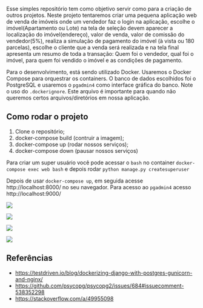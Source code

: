 Esse simples repositório tem como objetivo servir como para a criação de outros projetos. Neste projeto tentaremos criar uma pequena aplicação web de venda de imóveis onde um vendedor faz o login na aplicação, escolhe o imóvel(Apartamento ou Lote) na tela de seleção devem aparecer a localização do imóvel(endereço), valor de venda, valor de comissão do vendedor(5%), realiza a simulação de pagamento do imóvel (à vista ou 180 parcelas), escolhe o cliente que a venda será realizada e na tela final apresenta um resumo de toda a transação: Quem foi o vendedor, qual foi o imóvel, para quem foi vendido o imóvel e as condições de pagamento.

Para o desenvolvimento, está sendo utilizado Docker. Usaremos o Docker Compose para orquestrar os containers. O banco de dados escolhidos foi o PostgreSQL e usaremos o `pgadmin4` como interface gráfica do banco. Note o uso do `.dockerignore`. Este arquivo é importante para quando não queremos certos arquivos/diretórios em nossa aplicação.

## Como rodar o projeto

1. Clone o repositório;
2. docker-compose build (contruir a  imagem);
3. docker-compose up (rodar nossos serviços);
4. docker-compose down (pausar nossos serviços)

Para criar um super usuário você pode acessar o `bash` no container `docker-compose exec web bash` e depois rodar `python manage.py createsuperuser`

Depois de usar `docker-compose up`, em seguida acesse http://localhost:8000/ no seu navegador. Para acesso ao `pgadmin4` acesso  http://localhost:9000/

![](https://drive.google.com/uc?export=view&id=1TulOaycea_RpLKWBElc-ejUzg2hGcKK1)

![](https://drive.google.com/uc?export=view&id=1OccTJyDuZtCOI6eJFkVbJ4F4Yllzi7Vp)

![](https://drive.google.com/uc?export=view&id=1gBIaFpFwkPJVmQyfKZEXAFcqx-E381L9)

![](https://drive.google.com/uc?export=view&id=1liga03PDTd_nexXkh_QMSyn_lYBOPToR)

## Referências

- https://testdriven.io/blog/dockerizing-django-with-postgres-gunicorn-and-nginx/
- https://github.com/psycopg/psycopg2/issues/684#issuecomment-538352298
- https://stackoverflow.com/a/49955098